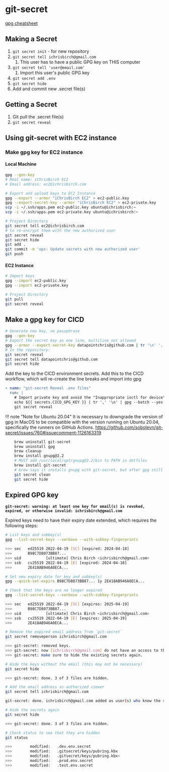 # git-secret

[gpg cheatsheet](https://aws-labs.com/gpg-keys-cheatsheet/)

## Making a Secret

1. `git secret init` - for new repository
2. `git secret tell ichrisbirch@gmail.com`
   1. This user has to have a public GPG key on THIS computer
3. `git secret tell 'user@email.com'`
   1. Import this user's public GPG key
4. `git secret add .env`
5. `git secret hide`
6. Add and commit new .secret file(s)

## Getting a Secret

1. Git pull the .secret file(s)
2. `git secret reveal`

## Using git-secret with EC2 instance

### Make gpg key for EC2 instance

#### Local Machine

```bash
gpg --gen-key
# Real name: iChrisBirch EC2
# Email address: ec2@ichrisbirch.com

# Export and upload keys to EC2 Instance
gpg --export --armor "iChrisBirch EC2" > ec2-public.key
gpg --export-secret-key --armor "iChrisBirch EC2" > ec2-private.key
scp -i ~/.ssh/apps.pem ec2-public.key ubuntu@ichrisbirch:~
scp -i ~/.ssh/apps.pem ec2-private.key ubuntu@ichrisbirch:~

# Project Directory
git secret tell ec2@ichrisbirch.com
# to re-encrypt them with the new authorized user
git secret reveal
git secret hide
git add .
git commit -m 'ops: Update secrets with new authorized user'
git push
```

#### EC2 Instance

```bash
# Import keys
gpg --import ec2-public.key
gpg --import ec2-private.key

# Project Directory
git pull
git secret reveal
```

## Make a gpg key for CICD

```bash
# Generate new key, no passphrase
gpg --gen-key
# Export the secret key as one line, multiline not allowed
gpg --armor --export-secret-key datapointchris@github.com | tr '\n' ',' > cicd-gpg-key.gpg
# In the repository:
git secret reveal
git secret tell datapointchris@github.com
git secret hide
```

Add the key to the CICD environment secrets.
Add this to the CICD workflow, which will re-create the line breaks and import into gpg

```yaml
- name: "git-secret Reveal .env files"
  run: |
    # Import private key and avoid the "Inappropriate ioctl for device" error
    echo ${{ secrets.CICD_GPG_KEY }} | tr ',' '\n' | gpg --batch --yes --pinentry-mode loopback --import
    git secret reveal
```

!!! note "Note for Ubuntu 20.04"
    It is necessary to downgrade the version of gpg in MacOS to be compatible with the version running on Ubuntu 20.04, specifically the runners on GitHub Actions.
    <https://github.com/sobolevn/git-secret/issues/760#issuecomment-1126163319>

```bash
    brew uninstall git-secret
    brew uninstall gpg
    brew cleanup
    brew install gnupg@2.2
    # MUST add /usr/local/opt/gnupg@2.2/bin to PATH in dotfiles
    brew install git-secret
    # brew says it installs gnupg with git-secret, but after gpg still points to 2.2
    git secret clean
    git secret hide
```

## Expired GPG key

**`git-secret: warning: at least one key for email(s) is revoked, expired, or otherwise invalid: ichrisbirch@gmail.com`**

Expired keys need to have their expiry date extended, which requires the following steps:

```bash
# List keys and subkey(s)
gpg --list-secret-keys --verbose --with-subkey-fingerprints

>>> sec   ed25519 2022-04-19 [SC] [expired: 2024-04-18]
>>>       B98C7D8073BB87...
>>> uid           [ultimate] Chris Birch <ichrisbirch@gmail.com>
>>> ssb   cv25519 2022-04-19 [E] [expired: 2024-04-18]
>>>       2E418AB946A0ECA...

# Set new expiry date for key and subkey(s)
gpg --quick-set-expire B98C7D8073BB87... 1y 2E418AB946A0ECA...

# Check that the keys are no longer expired
gpg --list-secret-keys --verbose --with-subkey-fingerprints

>>> sec   ed25519 2022-04-19 [SC] [expires: 2025-04-19]
>>>       B98C7D8073BB87...
>>> uid           [ultimate] Chris Birch <ichrisbirch@gmail.com>
>>> ssb   cv25519 2022-04-19 [E] [expires: 2025-04-19]
>>>       2E418AB946A0ECA...

# Remove the expired email address from `git-secret`
git secret removeperson ichrisbirch@gmail.com

>>> git-secret: removed keys.
>>> git-secret: now [ichrisbirch@gmail.com] do not have an access to the repository.
>>> git-secret: make sure to hide the existing secrets again.

# Hide the keys without the email (this may not be necessary)
git secret hide

>>> git-secret: done. 3 of 3 files are hidden.

# Add the email address as authorized viewer
git secret tell ichrisbirch@gmail.com

git-secret: done. ichrisbirch@gmail.com added as user(s) who know the secret.

# Hide the secrets again
git secret hide

>>> git-secret: done. 3 of 3 files are hidden.

# Check status to see that they are hidden
git status

>>>        modified:   .dev.env.secret
>>>        modified:   .gitsecret/keys/pubring.kbx
>>>        modified:   .gitsecret/keys/pubring.kbx~
>>>        modified:   .prod.env.secret
>>>        modified:   .test.env.secret
```
